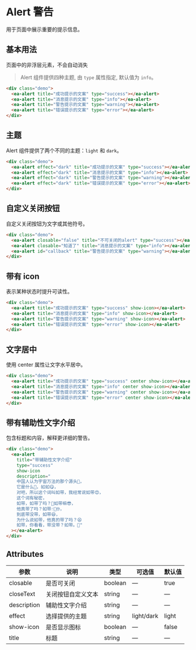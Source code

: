 <script setup>
import { onMounted } from 'vue'

onMounted(() => {
    import('../index.js')
    import('./index.scss')

    document.querySelector('#callback').addEventListener('close', (e) => {
        alert("Hello World");
    })
})
</script>

# Alert 警告

用于页面中展示重要的提示信息。

## 基本用法

页面中的非浮层元素，不会自动消失

> Alert 组件提供四种主题, 由 `type` 属性指定, 默认值为 `info`。

<div class="demo">
    <ea-alert title="成功提示的文案" type="success"></ea-alert>
    <ea-alert title="消息提示的文案" type="info"></ea-alert>
    <ea-alert title="警告提示的文案" type="warning"></ea-alert>
    <ea-alert title="错误提示的文案" type="error"></ea-alert>
</div>

```html
<div class="demo">
  <ea-alert title="成功提示的文案" type="success"></ea-alert>
  <ea-alert title="消息提示的文案" type="info"></ea-alert>
  <ea-alert title="警告提示的文案" type="warning"></ea-alert>
  <ea-alert title="错误提示的文案" type="error"></ea-alert>
</div>
```

## 主题

Alert 组件提供了两个不同的主题：`light` 和 `dark`。

<div class="demo">
    <ea-alert effect="dark" title="成功提示的文案" type="success"></ea-alert>
    <ea-alert effect="dark" title="消息提示的文案" type="info"></ea-alert>
    <ea-alert effect="dark" title="警告提示的文案" type="warning"></ea-alert>
    <ea-alert effect="dark" title="错误提示的文案" type="error"></ea-alert>
</div>

```html
<div class="demo">
  <ea-alert effect="dark" title="成功提示的文案" type="success"></ea-alert>
  <ea-alert effect="dark" title="消息提示的文案" type="info"></ea-alert>
  <ea-alert effect="dark" title="警告提示的文案" type="warning"></ea-alert>
  <ea-alert effect="dark" title="错误提示的文案" type="error"></ea-alert>
</div>
```

## 自定义关闭按钮

自定义关闭按钮为文字或其他符号。

<div class="demo">
    <ea-alert closable="false" title="不可关闭的alert" type="success"></ea-alert>
    <ea-alert closable="知道了" title="消息提示的文案" type="info"></ea-alert>
    <ea-alert id="callback" title="警告提示的文案" type="warning"></ea-alert>
</div>

```html
<div class="demo">
  <ea-alert closable="false" title="不可关闭的alert" type="success"></ea-alert>
  <ea-alert closable="知道了" title="消息提示的文案" type="info"></ea-alert>
  <ea-alert id="callback" title="警告提示的文案" type="warning"></ea-alert>
</div>
```

## 带有 icon

表示某种状态时提升可读性。

<div class="demo">
    <ea-alert title="成功提示的文案" type="success" show-icon></ea-alert>
    <ea-alert title="消息提示的文案" type="info" show-icon></ea-alert>
    <ea-alert title="警告提示的文案" type="warning" show-icon></ea-alert>
    <ea-alert title="错误提示的文案" type="error" show-icon></ea-alert>
</div>

```html
<div class="demo">
  <ea-alert title="成功提示的文案" type="success" show-icon></ea-alert>
  <ea-alert title="消息提示的文案" type="info" show-icon></ea-alert>
  <ea-alert title="警告提示的文案" type="warning" show-icon></ea-alert>
  <ea-alert title="错误提示的文案" type="error" show-icon></ea-alert>
</div>
```

## 文字居中

使用 center 属性让文字水平居中。

<div class="demo">
    <ea-alert title="成功提示的文案" type="success" center show-icon></ea-alert>
    <ea-alert title="消息提示的文案" type="info" center show-icon></ea-alert>
    <ea-alert title="警告提示的文案" type="warning" center show-icon></ea-alert>
    <ea-alert title="错误提示的文案" type="error" center show-icon></ea-alert>
</div>

```html
<div class="demo">
  <ea-alert title="成功提示的文案" type="success" center show-icon></ea-alert>
  <ea-alert title="消息提示的文案" type="info" center show-icon></ea-alert>
  <ea-alert title="警告提示的文案" type="warning" center show-icon></ea-alert>
  <ea-alert title="错误提示的文案" type="error" center show-icon></ea-alert>
</div>
```

## 带有辅助性文字介绍

包含标题和内容，解释更详细的警告。

<div class="demo">
    <ea-alert title="带辅助性文字介绍" type="success" show-icon description="中国人认为宇宙万法的那个源头🤔，
它是什么🧐，如如😋，
对吧，所以这个词叫如带，我经常说如带😍，
这个词有秘密，
如带，如带了吗？🤨如带嘛😎，
他真带了吗？如带☝🏻️🤓，
到底带没带，如带😆，
为什么说如带，他真的带了吗？😫
如带，你看看，带没带？如带。🤗"></ea-alert>
</div>

```html
<div class="demo">
  <ea-alert
    title="带辅助性文字介绍"
    type="success"
    show-icon
    description="
    中国人认为宇宙万法的那个源头🤔，
    它是什么🧐，如如😋，
    对吧，所以这个词叫如带，我经常说如带😍，
    这个词有秘密，
    如带，如带了吗？🤨如带嘛😎，
    他真带了吗？如带☝🏻️🤓，
    到底带没带，如带😆，
    为什么说如带，他真的带了吗？😫
    如带，你看看，带没带？如带。🤗"
  ></ea-alert>
</div>
```

## Attributes

| 参数        | 说明               | 类型    | 可选值     | 默认值 |
| ----------- | ------------------ | ------- | ---------- | ------ |
| closable    | 是否可关闭         | boolean | —          | true   |
| closeText   | 关闭按钮自定义文本 | string  | —          | —      |
| description | 辅助性文字介绍     | string  | —          | —      |
| effect      | 选择提供的主题     | string  | light/dark | light  |
| show-icon   | 是否显示图标       | boolean | —          | false  |
| title       | 标题               | string  | —          | —      |
